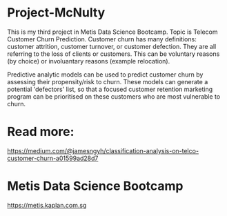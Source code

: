 # Project-McNulty
This is my third project in Metis Data Science Bootcamp. Topic is Telecom Customer Churn Prediction.
Customer churn has many definitions: customer attrition, customer turnover, or customer defection. They are all referring to the loss of clients or customers. This can be voluntary reasons (by choice) or involuantary reasons (example relocation).

Predictive analytic models can be used to predict customer churn by assessing their propensity/risk to churn. These models can generate a potential 'defectors' list, so that a focused customer retention marketing program can be prioritised on these customers who are most vulnerable to churn.

# Read more:
https://medium.com/@jamesngyh/classification-analysis-on-telco-customer-churn-a01599ad28d7

# Metis Data Science Bootcamp
https://metis.kaplan.com.sg
